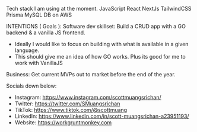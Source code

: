 Tech stack I am using at the moment.
JavaScript
React
NextJs
TailwindCSS
Prisma
MySQL DB on AWS

INTENTIONS ( Goals ):
Software dev skillset:
Build a CRUD app with a GO backend & a vanilla JS frontend. 
 - Ideally I would like to focus on building with what is available in a given language.
 - This should give me an idea of how GO works. Plus its good for me to work with VanillaJS

Business:
Get current MVPs out to market before the end of the year.

Socials down below:
- Instagram: https://www.instagram.com/scottmuangsrichan/ 
- Twitter: https://twitter.com/SMuangsrichan
- TikTok: https://www.tiktok.com/@scottmuang
- LinkedIn: https://www.linkedin.com/in/scott-muangsrichan-a23951193/
- Website: https://workgruntmonkey.com

<!---
scottmuangsrichan/scottmuangsrichan is a ✨ special ✨ repository because its `README.md` (this file) appears on your GitHub profile.
You can click the Preview link to take a look at your changes.
--->
